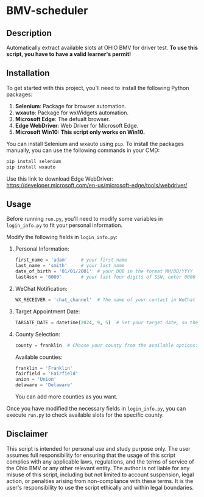 # BMV-scheduler

## Description

Automatically extract available slots at OHIO BMV for driver test. **To use this script, you have to have a valid learner's permit!**

## Installation

To get started with this project, you'll need to install the following Python packages:

1. **Selenium**: Package for browser automation.
2. **wxauto**: Package for wxWidgets automation.
3. **Microsoft Edge**: The defualt browser.
4. **Edge WebDriver**: Web Driver for Microsoft Edge.
5. **Microsoft Win10: This script only works on Win10.**


You can install Selenium and wxauto using `pip`.
To install the packages manually, you can use the following commands in your CMD:

```bash
pip install selenium
pip install wxauto
```

Use this link to download Edge WebDriver: https://developer.microsoft.com/en-us/microsoft-edge/tools/webdriver/


## Usage

Before running `run.py`, you’ll need to modify some variables in `login_info.py` to fit your personal information.

Modify the following fields in `login_info.py`:

1.	Personal Information:
    ```python
    first_name = 'adam'     # your first name
    last_name = 'smith'     # your last name
    date_of_birth = '01/01/2001'  # your DOB in the format MM/DD/YYYY 
    last4ssn = '0000'       # your last four digits of SSN, enter 0000 if you don't have a SSN
    ```
2.	WeChat Notification:
    ```python
    WX_RECEIVER = 'chat_channel'  # The name of your contact in WeChat where notifications will be sent.
    ```
3.	Target Appointment Date:
    ```python
    TARGATE_DATE = datetime(2024, 9, 5)  # Set your target date, so the script will only notify if there are spots available before 9/5/2024
    ```
4. County Selection:
    ```python
    county = franklin  # Choose your county from the available options: franklin, fairfield, union, delaware.
    ```
    Available counties:
    ```python
    franklin = 'Franklin'
    fairfield = 'Fairfield'
    union = 'Union'
    delaware = 'Delaware'
    ```
    You can add more counties as you want.

Once you have modified the necessary fields in `login_info.py`, you can execute `run.py` to check available slots for the specific county.

## Disclaimer

This script is intended for personal use and study purpose only. The user assumes full responsibility for ensuring that the usage of this script complies with any applicable laws, regulations, and the terms of service of the Ohio BMV or any other relevant entity. The author is not liable for any misuse of this script, including but not limited to account suspension, legal action, or penalties arising from non-compliance with these terms. It is the user's responsibility to use the script ethically and within legal boundaries.
